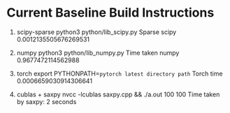 # Current Baseline Build Instructions

1. scipy-sparse
	python3 python/lib_scipy.py
	Sparse scipy 0.0012135505676269531
 
3. numpy
	python3 python/lib_numpy.py
	Time taken numpy 0.9677472114562988
 
4. torch 
	export PYTHONPATH=`pytorch latest directory path`
	Torch time 0.0006659030914306641

5. cublas + saxpy 
	nvcc -lcublas saxpy.cpp && ./a.out 100 100
	Time taken by saxpy: 2 seconds
		
